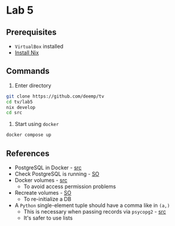 # Lab 5

## Prerequisites

- `VirtualBox` installed
- [Install Nix](https://github.com/deemp/flakes/blob/main/README/NixPrerequisites.md#install-nix)

## Commands

1. Enter directory

```sh
git clone https://github.com/deemp/tv
cd tv/lab5
nix develop
cd src
```

1. Start using `docker`

```sh
docker compose up
```

## References

- PostgreSQL in Docker - [src](https://towardsdatascience.com/how-to-run-postgresql-and-pgadmin-using-docker-3a6a8ae918b5)
- Check PostgreSQL is running - [SO](https://stackoverflow.com/a/48648959)
- Docker volumes - [src](https://github.com/docker-library/rabbitmq/issues/530#issuecomment-1012985283)
  - To avoid access permission problems
- Recreate volumes - [SO](https://stackoverflow.com/a/67971684)
  - To re-initialize a DB
- A `Python` single-element tuple should have a comma like in `(a,)`
  - This is necessary when passing records via `psycopg2` - [src](https://www.psycopg.org/docs/usage.html#passing-parameters-to-sql-queries)
  - It's safer to use lists
